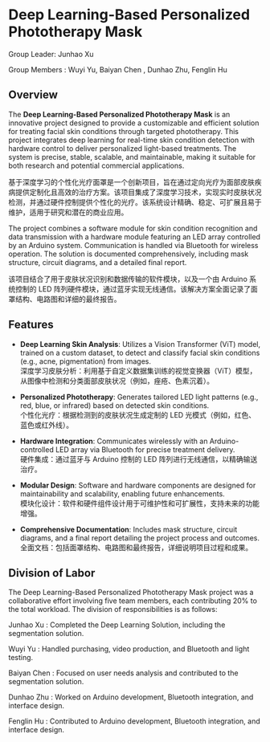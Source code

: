 # Deep Learning-Based Personalized Phototherapy Mask

Group Leader: Junhao Xu

Group Members : Wuyi Yu,
Baiyan Chen ,
Dunhao Zhu,
Fenglin Hu 


## Overview

The **Deep Learning-Based Personalized Phototherapy Mask** is an innovative project designed to provide a customizable and efficient solution for treating facial skin conditions through targeted phototherapy. This project integrates deep learning for real-time skin condition detection with hardware control to deliver personalized light-based treatments. The system is precise, stable, scalable, and maintainable, making it suitable for both research and potential commercial applications.

基于深度学习的个性化光疗面罩是一个创新项目，旨在通过定向光疗为面部皮肤疾病提供定制化且高效的治疗方案。该项目集成了深度学习技术，实现实时皮肤状况检测，并通过硬件控制提供个性化的光疗。该系统设计精确、稳定、可扩展且易于维护，适用于研究和潜在的商业应用。

The project combines a software module for skin condition recognition and data transmission with a hardware module featuring an LED array controlled by an Arduino system. Communication is handled via Bluetooth for wireless operation. The solution is documented comprehensively, including mask structure, circuit diagrams, and a detailed final report.

该项目结合了用于皮肤状况识别和数据传输的软件模块，以及一个由 Arduino 系统控制的 LED 阵列硬件模块，通过蓝牙实现无线通信。该解决方案全面记录了面罩结构、电路图和详细的最终报告。

## Features

- **Deep Learning Skin Analysis**: Utilizes a Vision Transformer (ViT) model, trained on a custom dataset, to detect and classify facial skin conditions (e.g., acne, pigmentation) from images.  
  深度学习皮肤分析：利用基于自定义数据集训练的视觉变换器（ViT）模型，从图像中检测和分类面部皮肤状况（例如，痤疮、色素沉着）。

- **Personalized Phototherapy**: Generates tailored LED light patterns (e.g., red, blue, or infrared) based on detected skin conditions.  
  个性化光疗：根据检测到的皮肤状况生成定制的 LED 光模式（例如，红色、蓝色或红外线）。

- **Hardware Integration**: Communicates wirelessly with an Arduino-controlled LED array via Bluetooth for precise treatment delivery.  
  硬件集成：通过蓝牙与 Arduino 控制的 LED 阵列进行无线通信，以精确输送治疗。

- **Modular Design**: Software and hardware components are designed for maintainability and scalability, enabling future enhancements.  
  模块化设计：软件和硬件组件设计用于可维护性和可扩展性，支持未来的功能增强。

- **Comprehensive Documentation**: Includes mask structure, circuit diagrams, and a final report detailing the project process and outcomes.  
  全面文档：包括面罩结构、电路图和最终报告，详细说明项目过程和成果。

##  Division of Labor
The Deep Learning-Based Personalized Phototherapy Mask project was a collaborative effort involving five team members, each contributing 20% to the total workload. The division of responsibilities is as follows:

Junhao Xu : Completed the Deep Learning Solution, including the segmentation solution.

Wuyi Yu : Handled purchasing, video production, and Bluetooth and light testing.

Baiyan Chen : Focused on user needs analysis and contributed to the segmentation solution.

Dunhao Zhu : Worked on Arduino development, Bluetooth integration, and interface design.

Fenglin Hu : Contributed to Arduino development, Bluetooth integration, and interface design.
